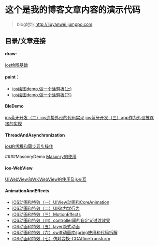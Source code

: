 

#  这个是我的博客文章内容的演示代码
> blog地址:http://liuyanwei.jumppo.com

## 目录/文章连接

#### draw:
[ios绘图基础](http://liuyanwei.jumppo.com/2015/07/25/ios-draw-base.html)

#### paint：
-	[ios绘图demo,做一个涂鸦板(上)](http://liuyanwei.jumppo.com/2015/07/26/ios-draw-Graffiti.html)
-	[ios绘图demo,做一个涂鸦板(下)](http://liuyanwei.jumppo.com/2015/09/02/ios-draw-Graffiti-2.html)

#### BleDemo
[ios蓝牙开发（二）ios连接外设的代码实现](http://liuyanwei.jumppo.com/2015/08/14/ios-BLE-2.ht>ml) 
[ios蓝牙开发（三）app作为外设被连接的实现](http://liuyanwei.jumppo.com/2015/08/14/ios-BLE-2.ht>ml) 

#### ThreadAndAsynchronization
[ios的线程和同步异步操作](http://liuyanwei.jumppo.com/2015/08/19/ios-ThreadAndAsynchronization.html) 

####MasonryDemo
[Masonry的使用](http://liuyanwei.jumppo.com/2015/06/14/ios-library-masonry.html)

#### ios-WebView
[UIWebView和WKWebView的使用及js交互](http://liuyanwei.jumppo.com/2015/10/17/ios-webView.html) 

#### AnimationAndEffects
-	[iOS动画和特效（一）UIView动画和CoreAnimation](http://liuyanwei.jumppo.com/2015/10/30/iOS-Animation-UIViewAndCoreAnimation.html) 
-	[iOS动画和特效（二）UIKit力学行为](http://liuyanwei.jumppo.com/2015/10/30/iOS-UIKit-Dynamics.html) 
-	[iOS动画和特效（三）MotionEffects](http://liuyanwei.jumppo.com/2015/11/01/iOS-MotionEffects.html) 
-	[iOS动画和特效（四）controller间的自定义过渡效果](http://liuyanwei.jumppo.com/2015/11/06/iOS-controller-transitioning.html)
-	[iOS动画和特效（五）layer隐式动画](http://liuyanwei.jumppo.com/2015/11/16/iOS-Implicit-Animation.html) 
-	[iOS动画和特效（六）swift动画库spring使用和代码拆解](http://liuyanwei.jumppo.com/2015/11/22/iOS-library-spring.html) 
-	[iOS动画和特效（七）仿射变换-CGAffineTransform](http://liuyanwei.jumppo.com/2015/11/24/iOS-affine-transfermation-animation.html)


